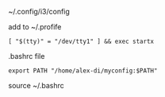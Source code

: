 ~/.config/i3/config

add to ~/.profife

`[ "$(tty)" = "/dev/tty1" ] && exec startx`

.bashrc file

`export PATH "/home/alex-di/myconfig:$PATH"`



source ~/.bashrc
